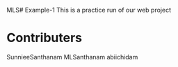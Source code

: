 MLS# Example-1
This is a practice run of our web project

# Contributers
SunnieeSanthanam
MLSanthanam
abiichidam
